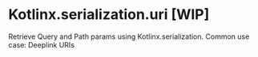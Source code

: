 # Kotlinx.serialization.uri [WIP]
Retrieve Query and Path params using Kotlinx.serialization. Common use case: Deeplink URIs
